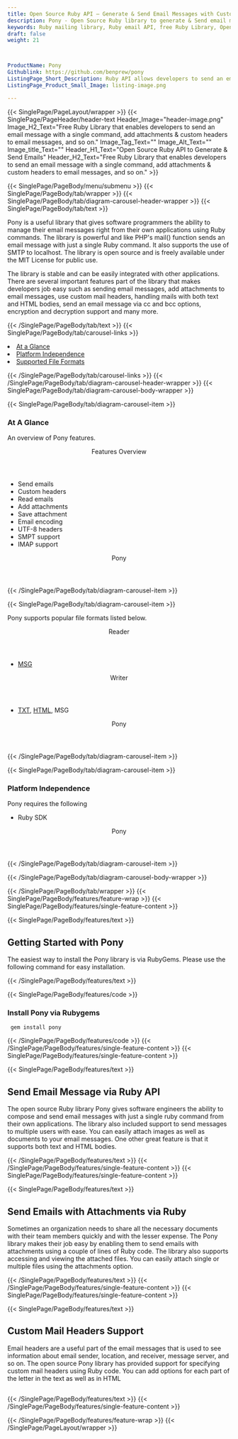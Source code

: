 ```yaml
---
title: Open Source Ruby API – Generate & Send Email Messages with Custom Headers
description: Pony - Open Source Ruby library to generate & Send email messages with custom headers and attachment. Handle emails with both text or HTML bodies & encryption.
keywords: Ruby mailing library, Ruby email API, free Ruby Library, Open Source email Library, Ruby MSG programming, Ruby Outlook MSG, Add Attachments to Email, create MSG email, Extract email messages, Ruby outlook, encode email messages, POP3 support, SMTP support, Parse Email messages, send attachments to multiple users, encode email messages
draft: false
weight: 21



ProductName: Pony
Githublink: https://github.com/benprew/pony
ListingPage_Short_Description: Ruby API allows developers to send an email message with a single command, add attachments & custom headers to email messages, and so on.
ListingPage_Product_Small_Image: listing-image.png 

---
```


{{< SinglePage/PageLayout/wrapper >}}
{{< SinglePage/PageHeader/header-text
Header_Image="header-image.png"
Image_H2_Text="Free Ruby Library that enables developers to send an email message with a single command, add attachments & custom headers to email messages, and so on."
Image_Tag_Text=""
Image_Alt_Text=""
Image_title_Text=""
Header_H1_Text="Open Source Ruby API to Generate & Send Emails"
Header_H2_Text="Free Ruby Library that enables developers to send an email message with a single command, add attachments & custom headers to email messages, and so on." >}}

{{< SinglePage/PageBody/menu/submenu >}}
{{< SinglePage/PageBody/tab/wrapper >}}
{{< SinglePage/PageBody/tab/diagram-carousel-header-wrapper >}}
{{< SinglePage/PageBody/tab/text >}}



<p>Pony is a useful library that gives software programmers the ability to manage their email messages right from their own applications using Ruby commands. The library is powerful and like PHP's mail() function sends an email message with just a single Ruby command. It also supports the use of SMTP to localhost. The library is open source and is freely available under the MIT License for public use.</p>
<p>The library is stable and can be easily integrated with other applications. There are several important features part of the library that makes developers job easy such as sending email messages, add attachments to email messages, use custom mail headers, handling mails with both text and HTML bodies, send an email message via cc and bcc options, encryption and decryption support and many more.</p>


{{< /SinglePage/PageBody/tab/text >}}
{{< SinglePage/PageBody/tab/carousel-links >}}

<li data-target="#diagramcarousel" data-slide-to="0"><a href="#">At a Glance</a></li>
<li data-target="#diagramcarousel" data-slide-to="2"><a href="#">Platform Independence</a></li>
<li data-target="#diagramcarousel" data-slide-to="1"><a class="activetab" href="#">Supported File Formats</a></li>


{{< /SinglePage/PageBody/tab/carousel-links >}}
{{< /SinglePage/PageBody/tab/diagram-carousel-header-wrapper >}}
{{< SinglePage/PageBody/tab/diagram-carousel-body-wrapper >}}

{{< SinglePage/PageBody/tab/diagram-carousel-item >}}
<h3>At A Glance</h3>
<p>An overview of Pony features.</p>
<div class="diagram1 d1-poi">
<div class="d1-row">
<div class="d1-col d1-right"><header>Features Overview</header>
<ul>
<li>Send emails</li>
<li>Custom headers</li>
<li>Read emails</li>
<li>Add attachments</li>
<li>Save attachment</li>
<li>Email encoding</li>
<li>UTF-8 headers</li>
<li>SMPT support</li>
<li>IMAP support</li>
</ul>
</div>
<!--/left -->
<div class="d1-col d1-right"> </div>
</div>
<div class="d1-logo" style="border: none;"><header>Pony</header><footer><small></small></footer></div>
<!--/logo--></div>
<!--/diagram1-->
{{< /SinglePage/PageBody/tab/diagram-carousel-item >}}

{{< SinglePage/PageBody/tab/diagram-carousel-item >}}
<p>Pony supports popular file formats listed below.</p>
<div class="diagram1 d2 d1-poi">
<div class="d1-row">
<div class="d1-col d1-left"><header><i class="fa fa-arrows-v"> </i> Reader</header>
<ul>
<li><a href="https://docs.fileformat.com/email/msg/">MSG </a></li>
</ul>
</div>
<!--/left-->
<div class="d1-col d1-right"><header><i class="fa fa-long-arrow-down"> </i> Writer</header>
<ul>
<li><a href="https://docs.fileformat.com/word-processing/txt/">TXT</a>, <a href="https://docs.fileformat.com/web/html/">HTML</a>, MSG</li>
</ul>
</div>
<!--/right--></div>
<!--/row-->
<div class="d1-logo" style="border: none;"><header>Pony</header><footer><small></small></footer></div>
<!--/logo--></div>
<!--/diagram2-->
{{< /SinglePage/PageBody/tab/diagram-carousel-item >}}

{{< SinglePage/PageBody/tab/diagram-carousel-item >}}
<h3>Platform Independence</h3>
<p>Pony requires the following</p>
<div class="diagram1 d1-poi">
<div class="d1-row">
<div class="d1-col d1-left"> </div>
<div class="d1-col d1-right">
<ul>
<li>Ruby SDK</li>
</ul>
</div>
</div>
<!--/row-->
<div class="d1-logo" style="border: none;"><header>Pony</header><footer><small></small></footer></div>
<!--/logo--></div>
<!--/diagram2 -->
{{< /SinglePage/PageBody/tab/diagram-carousel-item >}}

{{< /SinglePage/PageBody/tab/diagram-carousel-body-wrapper >}}

{{< /SinglePage/PageBody/tab/wrapper >}}
{{< SinglePage/PageBody/features/feature-wrap >}}
{{< SinglePage/PageBody/features/single-feature-content >}}

{{< SinglePage/PageBody/features/text >}}
<h2 class="h2title">Getting Started with Pony</h2>
<p>The easiest way to install the Pony library is via RubyGems. Please use the following command for easy installation.</p>
{{< /SinglePage/PageBody/features/text >}}

{{< SinglePage/PageBody/features/code >}}
<h3>Install Pony via Rubygems</h3>
<pre><code class="html"> gem install pony</code></pre>

{{< /SinglePage/PageBody/features/code >}}
{{< /SinglePage/PageBody/features/single-feature-content >}}
{{< SinglePage/PageBody/features/single-feature-content >}}

{{< SinglePage/PageBody/features/text >}}
<h2 class="h2title">Send Email Message via Ruby API</h2>
<p>The open source Ruby library Pony gives software engineers the ability to compose and send email messages with just a single ruby command from their own applications. The library also included support to send messages to multiple users with ease. You can easily attach images as well as documents to your email messages. One other great feature is that it supports both text and HTML bodies.</p>

{{< /SinglePage/PageBody/features/text >}}
{{< /SinglePage/PageBody/features/single-feature-content >}}
{{< SinglePage/PageBody/features/single-feature-content >}}

{{< SinglePage/PageBody/features/text >}}
<h2 class="h2title">Send Emails with Attachments via Ruby</h2>
<p>Sometimes an organization needs to share all the necessary documents with their team members quickly and with the lesser expense. The Pony library makes their job easy by enabling them to send emails with attachments using a couple of lines of Ruby code. The library also supports accessing and viewing the attached files. You can easily attach single or multiple files using the attachments option.</p>

{{< /SinglePage/PageBody/features/text >}}
{{< /SinglePage/PageBody/features/single-feature-content >}}
{{< SinglePage/PageBody/features/single-feature-content >}}

{{< SinglePage/PageBody/features/text >}}
<h2 class="h2title">Custom Mail Headers Support</h2>
<p>Email headers are a useful part of the email messages that is used to see information about email sender, location, and receiver, message server, and so on. The open source Pony library has provided support for specifying custom mail headers using Ruby code. You can add options for each part of the letter in the text as well as in HTML</p>
<h2 class="h2title"> </h2>

{{< /SinglePage/PageBody/features/text >}}
{{< /SinglePage/PageBody/features/single-feature-content >}}

{{< /SinglePage/PageBody/features/feature-wrap >}}
{{< /SinglePage/PageLayout/wrapper >}}